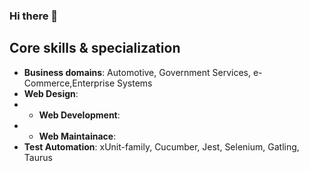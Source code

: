 ### Hi there 👋


## Core skills & specialization

- **Business domains**: Automotive, Government Services, e-Commerce,Enterprise Systems
- **Web Design**: 
- - **Web Development**: 
- - **Web Maintainace**: 
- **Test Automation**: xUnit-family, Cucumber, Jest, Selenium, Gatling, Taurus
<!--
**HusseinWinza/HusseinWinza** is a ✨ _special_ ✨ repository because its `README.md` (this file) appears on your GitHub profile.

Here are some ideas to get you started:

- 🔭 I’m currently working on ...
- 🌱 I’m currently learning ...
- 👯 I’m looking to collaborate on ...
- 🤔 I’m looking for help with ...
- 💬 Ask me about ...
- 📫 How to reach me: ...
- 😄 Pronouns: ...
- ⚡ Fun fact: ...
-->
